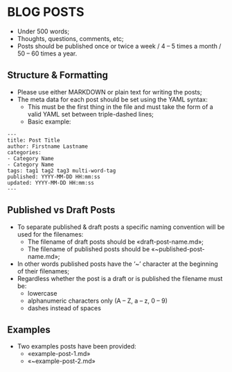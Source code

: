 # BLOG POSTS

* Under 500 words;
* Thoughts, questions, comments, etc;
* Posts should be published once or twice a week / 4 – 5 times a month / 50 – 60 times a year.

## Structure & Formatting
* Please use either MARKDOWN or plain text for writing the posts;
* The meta data for each post should be set using the YAML syntax:
	- This must be the first thing in the file and must take the form of a valid YAML set between triple-dashed lines;
	- Basic example:

```
---
title: Post Title
author: Firstname Lastname
categories:
- Category Name
- Category Name
tags: tag1 tag2 tag3 multi-word-tag
published: YYYY-MM-DD HH:mm:ss
updated: YYYY-MM-DD HH:mm:ss
---
```

## Published vs Draft Posts
* To separate published & draft posts a specific naming convention will be used for the filenames:
	- The filename of draft posts should be «draft-post-name.md»;
	- The filename of published posts should be «~published-post-name.md»;
* In other words published posts have the ‘~’ character at the beginning of their filenames;
* Regardless whether the post is a draft or is published the filename must be:
	- lowercase
	- alphanumeric characters only (A – Z, a – z, 0 – 9)
	- dashes instead of spaces

## Examples
* Two examples posts have been provided:
	- «example-post-1.md»
	- «~example-post-2.md»
